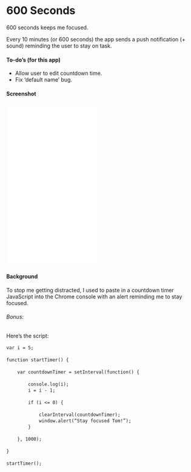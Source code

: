 # 600 Seconds

600 seconds keeps me focused. 

Every 10 minutes (or 600 seconds) the app sends a push notification (+ sound) reminding the user to stay on task.


#### To-do’s (for this app)

- Allow user to edit countdown time.
- Fix ‘default name’ bug.

#### Screenshot

<img src="https://github.com/tomeehan/600seconds/blob/master/screen.gif?raw=true" width=“100”>



#### Background

To stop me getting distracted, I used to paste in a countdown timer JavaScript into the Chrome console with an alert reminding me to stay focused.

###### Bonus: 
Here’s the script: 

	var i = 5;
	
	function startTimer() {
	
		var countdownTimer = setInterval(function() {
	
			console.log(i);
			i = i - 1;
	
			if (i <= 0) {
	            
				clearInterval(countdownTimer);
				window.alert(“Stay focused Tom!”);
			}

		}, 1000);
	
	}
	
	startTimer(); 